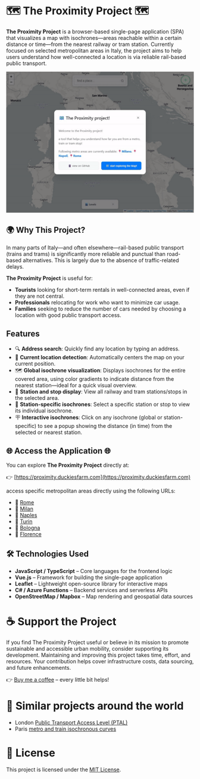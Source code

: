 # 🗺️ The Proximity Project 🗺️

**The Proximity Project** is a browser-based single-page application (SPA) that visualizes a map with isochrones—areas reachable within a certain distance or time—from the nearest railway or tram station. Currently focused on selected metropolitan areas in Italy, the project aims to help users understand how well-connected a location is via reliable rail-based public transport.

![into](video/welcome.gif)

## 🌍 Why This Project?

In many parts of Italy—and often elsewhere—rail-based public transport (trains and trams) is significantly more reliable and punctual than road-based alternatives. This is largely due to the absence of traffic-related delays.

**The Proximity Project** is useful for:

- **Tourists** looking for short-term rentals in well-connected areas, even if they are not central.
- **Professionals** relocating for work who want to minimize car usage.
- **Families** seeking to reduce the number of cars needed by choosing a location with good public transport access.

## Features

- 🔍 **Address search**: Quickly find any location by typing an address.
- 📍 **Current location detection**: Automatically centers the map on your current position.
- 🗺️ **Global isochrone visualization**: Displays isochrones for the entire covered area, using color gradients to indicate distance from the nearest station—ideal for a quick visual overview.
- 🚉 **Station and stop display**: View all railway and tram stations/stops in the selected area.
- 🎯 **Station-specific isochrones**: Select a specific station or stop to view its individual isochrone.
- 🪧 **Interactive isochrones**: Click on any isochrone (global or station-specific) to see a popup showing the distance (in time) from the selected or nearest station.

## 🌐 Access the Application 🌐

You can explore **The Proximity Project** directly at:

👉 [https://proximity.duckiesfarm.com](https://proximity.duckiesfarm.com) 

access specific metropolitan areas directly using the following URLs:

- 🏢 [Rome](https://proximity.duckiesfarm.com/italy/rome)
- 🏢 [Milan](https://proximity.duckiesfarm.com/italy/milan)
- 🏢 [Naples](https://proximity.duckiesfarm.com/italy/naples)
- 🏢 [Turin](https://proximity.duckiesfarm.com/italy/turin)
- 🏢 [Bologna](https://proximity.duckiesfarm.com/italy/bologna)
- 🏢 [Florence](https://proximity.duckiesfarm.com/italy/florence)


## 🛠️ Technologies Used

- **JavaScript / TypeScript** – Core languages for the frontend logic  
- **Vue.js** – Framework for building the single-page application  
- **Leaflet** – Lightweight open-source library for interactive maps  
- **C# / Azure Functions** – Backend services and serverless APIs  
- **OpenStreetMap / Mapbox** – Map rendering and geospatial data sources  

# ☕ Support the Project
If you find The Proximity Project useful or believe in its mission to promote sustainable and accessible urban mobility, consider supporting its development.
Maintaining and improving this project takes time, effort, and resources. Your contribution helps cover infrastructure costs, data sourcing, and future enhancements.

👉 [Buy me a coffee](https://buymeacoffee.com/nicolcoffee) – every little bit helps!

# 👀 Similar projects around the world
* London  [Public Transport Access Level (PTAL)](https://experience.arcgis.com/experience/4c88d5310df34e21bcb3a50ae9c0a159/page/PTAL-Query?block_id=layout_303_block_10&intcmp=26162)
* Paris [metro and train isochronous curves](https://www.atelier01.net/metro/paris/isochrone/)

# 📄 License

This project is licensed under the [MIT License](LICENSE).


